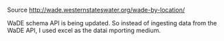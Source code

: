 Source
http://wade.westernstateswater.org/wade-by-location/

WaDE schema API is being updated. So instead of ingesting data from the WaDE API, I used excel as the datai mporting medium. 